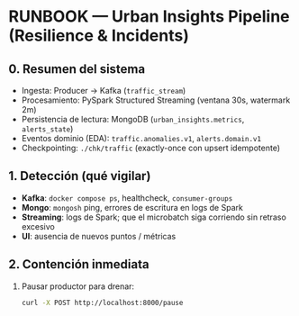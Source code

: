 # RUNBOOK — Urban Insights Pipeline (Resilience & Incidents)

## 0. Resumen del sistema
- Ingesta: Producer → Kafka (`traffic_stream`)
- Procesamiento: PySpark Structured Streaming (ventana 30s, watermark 2m)
- Persistencia de lectura: MongoDB (`urban_insights.metrics`, `alerts_state`)
- Eventos dominio (EDA): `traffic.anomalies.v1`, `alerts.domain.v1`
- Checkpointing: `./chk/traffic` (exactly-once con upsert idempotente)

## 1. Detección (qué vigilar)
- **Kafka**: `docker compose ps`, healthcheck, `consumer-groups`
- **Mongo**: `mongosh` ping, errores de escritura en logs de Spark
- **Streaming**: logs de Spark; que el microbatch siga corriendo sin retraso excesivo
- **UI**: ausencia de nuevos puntos / métricas

## 2. Contención inmediata
1) Pausar productor para drenar:
   ```bash
   curl -X POST http://localhost:8000/pause
